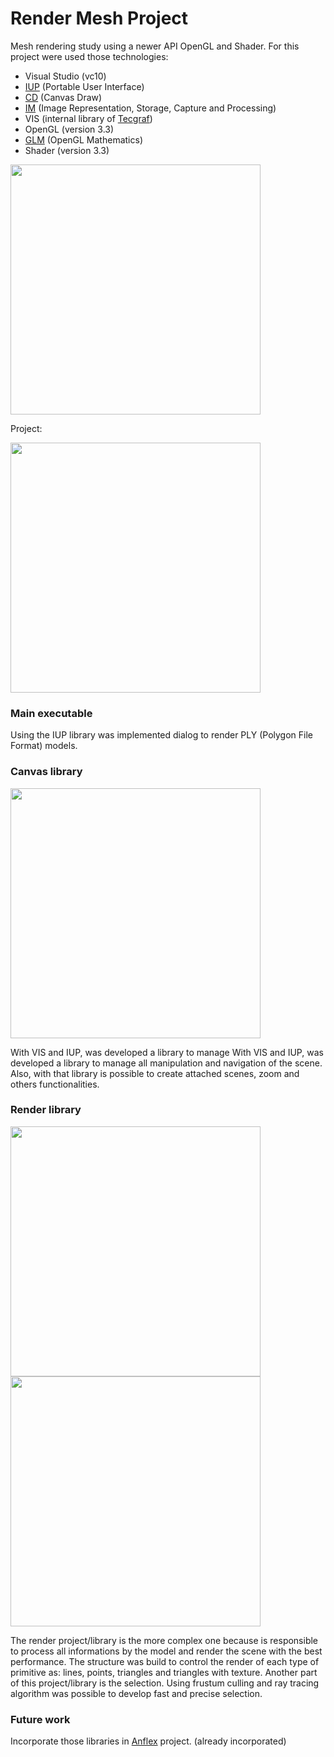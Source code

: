 # Render Mesh Project

Mesh rendering study using a newer API OpenGL and Shader. For this project were used those technologies:
<ul>
<li>Visual Studio (vc10)</li>
<li><a href="http://www.tecgraf.puc-rio.br/iup/">IUP</a> (Portable User Interface) </li>
<li><a href="http://www.tecgraf.puc-rio.br/cd/">CD</a> (Canvas Draw)</li>
<li><a href="http://www.tecgraf.puc-rio.br/im/">IM</a> (Image Representation, Storage, Capture and Processing)</li>
<li>VIS (internal library of <a href="http://www.tecgraf.puc-rio.br/">Tecgraf</a>)</li>
<li>OpenGL (version 3.3)</li>
<li><a href="http://glm.g-truc.net/">GLM</a> (OpenGL Mathematics)</li>
<li>Shader (version 3.3)</li>
</ul>

<img src="https://github.com/lfmachado/render_mesh/blob/master/image.jpg" width="400px"/>

Project:

<img src="https://github.com/lfmachado/render_mesh/blob/master/main.png" width="400px"/>

<h3>Main executable</h3>
Using the IUP library was implemented dialog to render PLY (Polygon File Format) models.

<h3>Canvas library</h3>

<img src="https://github.com/lfmachado/render_mesh/blob/master/canvas.png" width="400px"/>

With VIS and IUP, was developed a library to manage 
With VIS and IUP, was developed a library to manage all manipulation and navigation of the scene. Also, with that library is possible to create attached scenes, zoom and others functionalities.

<h3>Render library</h3>

<img src="https://github.com/lfmachado/render_mesh/blob/master/MainRender.png" width="400px"/>

<img src="https://github.com/lfmachado/render_mesh/blob/master/render.png" width="400px"/>

The render project/library is the more complex one because is responsible to process all informations by the model and render the scene with the best performance. The structure was build to control the render of each type of primitive as: lines, points, triangles and triangles with texture. Another part of this project/library is the selection. Using frustum culling and ray tracing algorithm was possible to develop fast and precise selection.

<h3>Future work</h3>
Incorporate those libraries in <a href="http://www.tecgraf.puc-rio.br/sw-anflex.html">Anflex</a> project. (already incorporated)

